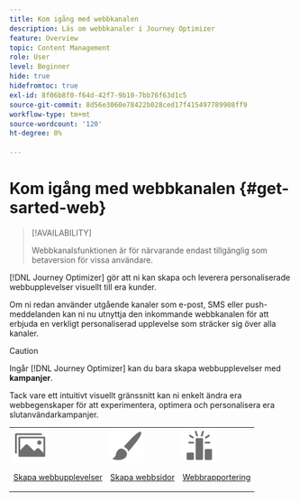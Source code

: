 ```yaml
---
title: Kom igång med webbkanalen
description: Läs om webbkanaler i Journey Optimizer
feature: Overview
topic: Content Management
role: User
level: Beginner
hide: true
hidefromtoc: true
exl-id: 8f06b8f0-f64d-42f7-9b10-7bb76f63d1c5
source-git-commit: 8d56e3060e78422b028ced17f415497789908ff9
workflow-type: tm+mt
source-wordcount: '120'
ht-degree: 0%

---
```


# Kom igång med webbkanalen {#get-sarted-web}

>[!AVAILABILITY]
>
>Webbkanalsfunktionen är för närvarande endast tillgänglig som betaversion för vissa användare.

[!DNL Journey Optimizer] gör att ni kan skapa och leverera personaliserade webbupplevelser visuellt till era kunder.

Om ni redan använder utgående kanaler som e-post, SMS eller push-meddelanden kan ni nu utnyttja den inkommande webbkanalen för att erbjuda en verkligt personaliserad upplevelse som sträcker sig över alla kanaler.

>[!CAUTION]
>
>Ingår [!DNL Journey Optimizer] kan du bara skapa webbupplevelser med **kampanjer**.

Tack vare ett intuitivt visuellt gränssnitt kan ni enkelt ändra era webbegenskaper för att experimentera, optimera och personalisera era slutanvändarkampanjer.

<!--
[Learn more on web channel in this video](#video)
-->

<table>
<tr>
<td><img src="../assets/do-not-localize/icon_assets.svg" width="60px"><p><a href="create-web.md">Skapa webbupplevelser</a></p></td>
<td><img src="../assets/do-not-localize/icon_design.svg" width="60px"><p><a href="author-web.md">Skapa webbsidor</a></p></td>
<td><img src="../assets/do-not-localize/monitor.svg" width="60px"><p><a href="web-report.md">Webbrapportering</a></p></td>
</tr>
</table>

<!--
## How-to video{#video}

The video below shows how to 

>[!VIDEO]()
-->
